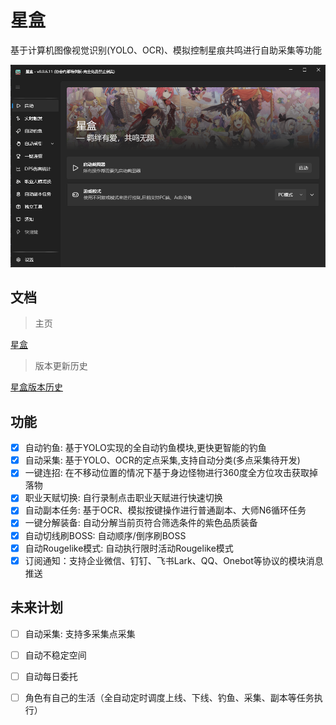 # 星盒

基于计算机图像视觉识别(YOLO、OCR)、模拟控制星痕共鸣进行自助采集等功能

<div align="center">
    <img src="./Assets/client.png#pic_center" width="700">
</div>

## 文档

> 主页

[星盒](https://starbox.miku.icu/zh-CN/)

> 版本更新历史

[星盒版本历史](https://starbox.miku.icu/zh-CN/guide/history-version)

## 功能

- [x] 自动钓鱼: 基于YOLO实现的全自动钓鱼模块,更快更智能的钓鱼
- [x] 自动采集: 基于YOLO、OCR的定点采集,支持自动分类(多点采集待开发)
- [x] 一键连招: 在不移动位置的情况下基于身边怪物进行360度全方位攻击获取掉落物
- [x] 职业天赋切换: 自行录制点击职业天赋进行快速切换
- [x] 自动副本任务: 基于OCR、模拟按键操作进行普通副本、大师N6循环任务
- [x] 一键分解装备: 自动分解当前页符合筛选条件的紫色品质装备
- [x] 自动切线刷BOSS: 自动顺序/倒序刷BOSS
- [x] 自动Rougelike模式: 自动执行限时活动Rougelike模式
- [x] 订阅通知：支持企业微信、钉钉、飞书Lark、QQ、Onebot等协议的模块消息推送

## 未来计划

- [ ] 自动采集: 支持多采集点采集

- [ ] 自动不稳定空间

- [ ] 自动每日委托

- [ ] 角色有自己的生活（全自动定时调度上线、下线、钓鱼、采集、副本等任务执行）